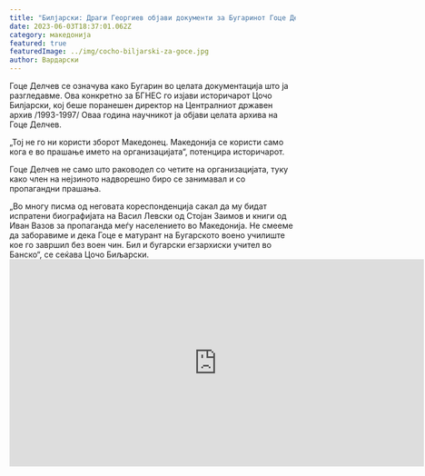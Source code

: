 ```yaml
---
title: "Билјарски: Драги Георгиев објави документи за Бугаринот Гоце Делчев"
date: 2023-06-03T18:37:01.062Z
category: македонија
featured: true
featuredImage: ../img/cocho-biljarski-za-goce.jpg
author: Вардарски
---
```

Гоце Делчев се означува како Бугарин во целата документација што ја разгледавме. Ова конкретно за БГНЕС го изјави историчарот Цочо Билјарски, кој беше поранешен директор на Централниот државен архив /1993-1997/ Оваа година научникот ја објави целата архива на Гоце Делчев.

„Тој не го ни користи зборот Македонец. Македонија се користи само кога е во прашање името на организацијата“, потенцира историчарот.

Гоце Делчев не само што раководел со четите на организацијата, туку како член на нејзиното надворешно биро се занимавал и со пропагандни прашања.

„Во многу писма од неговата кореспонденција сакал да му бидат испратени биографијата на Васил Левски од Стојан Заимов и книги од Иван Вазов за пропаганда меѓу населението во Македонија. Не смееме да заборавиме и дека Гоце е матурант на Бугарското воено училиште кое го завршил без воен чин. Бил и бугарски егзархиски учител во Банско“, се сеќава Цочо Биљарски.<iframe width="730" height="365" src="https://www.youtube.com/embed/ioArwrTsyow" title="Билярски: Драги Георгиев публикува документи за българина Гоце Делчев" frameborder="0" allow="accelerometer; autoplay; clipboard-write; encrypted-media; gyroscope; picture-in-picture; web-share" allowfullscreen></iframe>